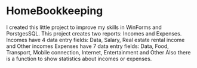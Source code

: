 # HomeBookkeeping
I created this little project to improve my skills in WinForms and PorstgesSQL.
This project creates two reports: Incomes and Expenses.
Incomes have 4 data entry fields: Data, Salary, Real estate rental income and Other incomes
Expenses have 7 data entry fields: Data, Food, Transport, Mobile connection, Internet, Entertainment and Other
Also there is a function to show statistics about incomes or expenses.
